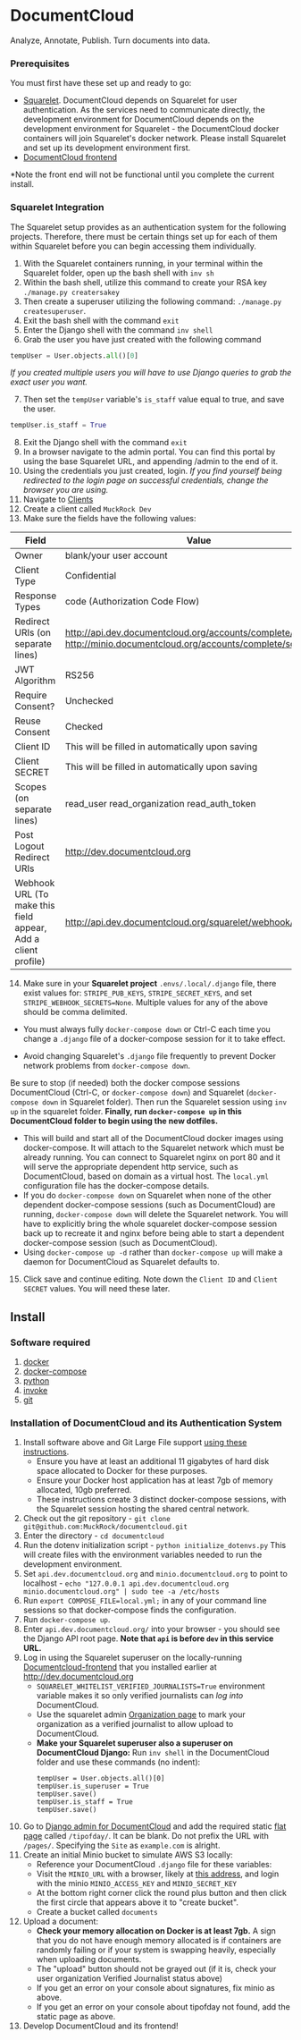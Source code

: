 # DocumentCloud

Analyze, Annotate, Publish. Turn documents into data.

### Prerequisites
You must first have these set up and ready to go: 
- [Squarelet](https://github.com/muckrock/squarelet). DocumentCloud depends on Squarelet for user authentication. As the services need to communicate directly, the development environment for DocumentCloud depends on the development environment for Squarelet - the DocumentCloud docker containers will join Squarelet's docker network. Please install Squarelet and set up its development environment first.
- [DocumentCloud frontend](https://github.com/muckrock/documentcloud-frontend)

*Note the front end will not be functional until you complete the current install.

### Squarelet Integration
The Squarelet setup provides as an authentication system for the following projects. Therefore, there must be certain things set up for each of them within Squarelet before you can begin accessing them individually. 

 1. With the Squarelet containers running, in your terminal within the Squarelet folder, open up the bash shell with `inv sh`
 2. Within the bash shell, utilize this command to create your RSA key `./manage.py creatersakey`
 3. Then create a superuser utilizing the following command: `./manage.py createsuperuser`. 
 4. Exit the bash shell with the command `exit`
 5. Enter the Django shell with the command `inv shell`
 6. Grab the user you have just created with the following command
```python
tempUser = User.objects.all()[0]
```  
*If you created multiple users you will have to use Django queries to grab the exact user you want.*

 7. Then set the `tempUser` variable's `is_staff` value equal to true, and save the user. 
 ```python
tempUser.is_staff = True
```  
8. Exit the Django shell with the command `exit`
9. In a browser navigate to the admin portal. You can find this portal by using the base Squarelet URL, and appending /admin to the end of it.
10. Using the credentials you just created, login. *If you find yourself being redirected to the login page on successful credentials, change the browser you are using.* 
11. Navigate to [Clients](https://dev.squarelet.com/admin/oidc_provider/client/)
12. Create a client called `MuckRock Dev`
13. Make sure the fields have the following values:

|Field| Value |
|--|--|
| Owner | blank/your user account |
|Client Type|Confidential|
|Response Types|code (Authorization Code Flow)|
|Redirect URIs (on separate lines)|http://api.dev.documentcloud.org/accounts/complete/squarelet http://minio.documentcloud.org/accounts/complete/squarelet|
|JWT Algorithm|RS256|
|Require Consent?|Unchecked|
|Reuse Consent|Checked|
|Client ID|This will be filled in automatically upon saving|
|Client SECRET|This will be filled in automatically upon saving|
|Scopes (on separate lines)|read_user read_organization read_auth_token|
|Post Logout Redirect URIs|http://dev.documentcloud.org|
|Webhook URL (To make this field appear, Add a client profile)|http://api.dev.documentcloud.org/squarelet/webhook/|

14. Make sure in your **Squarelet project** `.envs/.local/.django` file, there exist values for: `STRIPE_PUB_KEYS`, `STRIPE_SECRET_KEYS`, and set `STRIPE_WEBHOOK_SECRETS=None`. Multiple values for any of the above should be comma delimited.

- You must always fully `docker-compose down` or Ctrl-C each time you change a `.django` file of a docker-compose session for it to take effect.

- Avoid changing Squarelet's `.django` file frequently to prevent Docker network problems from `docker-compose down`.

Be sure to stop (if needed) both the docker compose sessions DocumentCloud (Ctrl-C, or `docker-compose down`) and Squarelet (`docker-compose down` in Squarelet folder). Then run the Squarelet session using `inv up` in the squarelet folder. **Finally, run `docker-compose up` in this DocumentCloud folder to begin using the new dotfiles.**
-   This will build and start all of the DocumentCloud docker images using docker-compose. It will attach to the Squarelet network which must be already running. You can connect to Squarelet nginx on port 80 and it will serve the appropriate dependent http service, such as DocumentCloud, based on domain as a virtual host. The `local.yml` configuration file has the docker-compose details.
- If you do `docker-compose down` on Squarelet when none of the other dependent docker-compose sessions (such as DocumentCloud) are running, `docker-compose down` will delete the Squarelet network. You will have to explicitly bring the whole squarelet docker-compose session back up to recreate it and nginx before being able to start a dependent docker-compose session (such as DocumentCloud).
- Using `docker-compose up -d` rather than `docker-compose up` will make a daemon for DocumentCloud as Squarelet defaults to.

15. Click save and continue editing. Note down the `Client ID` and `Client SECRET` values. You will need these later.


## Install

### Software required

1. [docker][docker-install]
2. [docker-compose][docker-compose-install]
3. [python][python-install]
4. [invoke][invoke-install]
5. [git][git-install]

### Installation of DocumentCloud and its Authentication System

1. Install software above and Git Large File support [using these instructions](https://docs.github.com/en/repositories/working-with-files/managing-large-files/installing-git-large-file-storage). 
   - Ensure you have at least an additional 11 gigabytes of hard disk space allocated to Docker for these purposes.
   - Ensure your Docker host application has at least 7gb of memory allocated, 10gb preferred. 
   - These instructions create 3 distinct docker-compose sessions, with the Squarelet session hosting the shared central network. 
2. Check out the git repository - `git clone git@github.com:MuckRock/documentcloud.git`
3. Enter the directory - `cd documentcloud`
4. Run the dotenv initialization script - `python initialize_dotenvs.py`
   This will create files with the environment variables needed to run the development environment.
5. Set `api.dev.documentcloud.org` and `minio.documentcloud.org` to point to localhost - `echo "127.0.0.1 api.dev.documentcloud.org minio.documentcloud.org" | sudo tee -a /etc/hosts`
6. Run `export COMPOSE_FILE=local.yml;` in any of your command line sessions so that docker-compose finds the configuration.
7. Run `docker-compose up`.
8. Enter `api.dev.documentcloud.org/` into your browser - you should see the Django API root page. **Note that `api` is before `dev` in this service URL.**
10. Log in using the Squarelet superuser on the locally-running [Documentcloud-frontend](https://github.com/muckrock/documentcloud-frontend) that you installed earlier at http://dev.documentcloud.org
    - `SQUARELET_WHITELIST_VERIFIED_JOURNALISTS=True` environment variable makes it so only verified journalists can *log into* DocumentCloud.
    - Use the squarelet admin [Organization page](http://dev.squarelet.local/admin/organizations/organization/) to mark your organization as a verified journalist to allow upload to DocumentCloud.
    - **Make your Squarelet superuser also a superuser on DocumentCloud Django:** Run `inv shell` in the DocumentCloud folder and use these commands (no indent):
      ```
      tempUser = User.objects.all()[0]
      tempUser.is_superuser = True
      tempUser.save()
      tempUser.is_staff = True
      tempUser.save()
      ```
11. Go to [Django admin for DocumentCloud](http://api.dev.documentcloud.org/admin) and add the required static [flat page](http://api.dev.documentcloud.org/admin/flatpages/flatpage/) called `/tipofday/`. It can be blank. Do not prefix the URL with `/pages/`. Specifying the `Site` as `example.com` is alright.
12. Create an initial Minio bucket to simulate AWS S3 locally: 
      - Reference your DocumentCloud `.django` file for these variables: 
      - Visit the `MINIO_URL` with a browser, likely at [this address](http://minio.documentcloud.org:9000), and login with the minio `MINIO_ACCESS_KEY` and `MINIO_SECRET_KEY`
      - At the bottom right corner click the round plus button and then click the first circle that appears above it to "create bucket".
      - Create a bucket called `documents`
13. Upload a document:
      - **Check your memory allocation on Docker is at least 7gb.** A sign that you do not have enough memory allocated is if containers are randomly failing or if your system is swapping heavily, especially when uploading documents.
      - The "upload" button should not be grayed out (if it is, check your user organization Verified Journalist status above)
      - If you get an error on your console about signatures, fix minio as above.
      - If you get an error on your console about tipofday not found, add the static page as above.
14. Develop DocumentCloud and its frontend!

   

[docker-install]: https://docs.docker.com/install/
[docker-compose-install]: https://docs.docker.com/compose/install/
[invoke-install]: http://www.pyinvoke.org/installing.html
[python-install]: https://www.python.org/downloads/
[git-install]: https://git-scm.com/downloads
